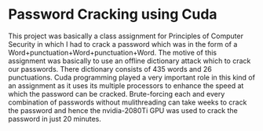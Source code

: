 # Password Cracking using Cuda

This project was basically a class assignment for Principles of Computer Security in which I had to crack a password which was in the form of a Word+punctuation+Word+punctuation+Word. The motive of this assignment was basically to use an offline dictionary attack which to crack our passwords. There dictionary consists of 435 words and 26 punctuations.
Cuda programming played a very important role in this kind of an assignment as it uses its multiple processors to enhance the speed at which the password can be cracked. 
Brute-forcing each and every combination of passwords without mulithreading can take weeks to crack the password and hence the nvidia-2080Ti GPU was used to crack the password in just 20 minutes.
